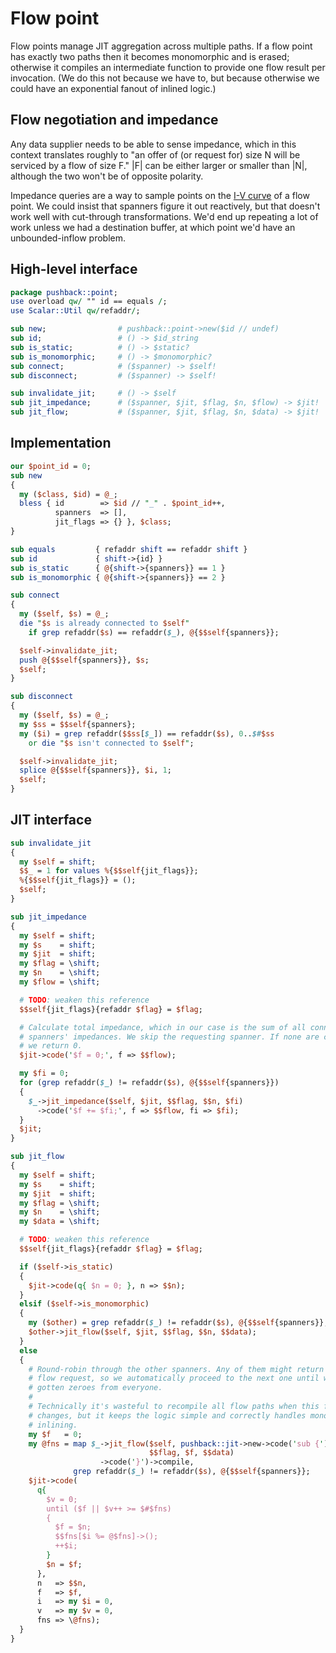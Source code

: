 # Flow point
Flow points manage JIT aggregation across multiple paths. If a flow point has
exactly two paths then it becomes monomorphic and is erased; otherwise it
compiles an intermediate function to provide one flow result per invocation. (We
do this not because we have to, but because otherwise we could have an
exponential fanout of inlined logic.)


## Flow negotiation and impedance
Any data supplier needs to be able to sense impedance, which in this context
translates roughly to "an offer of (or request for) size N will be serviced by a
flow of size F." |F| can be either larger or smaller than |N|, although the two
won't be of opposite polarity.

Impedance queries are a way to sample points on the [I-V
curve](https://en.wikipedia.org/wiki/Current%E2%80%93voltage_characteristic) of
a flow point. We could insist that spanners figure it out reactively, but that
doesn't work well with cut-through transformations. We'd end up repeating a lot
of work unless we had a destination buffer, at which point we'd have an
unbounded-inflow problem.


## High-level interface
```perl
package pushback::point;
use overload qw/ "" id == equals /;
use Scalar::Util qw/refaddr/;

sub new;                # pushback::point->new($id // undef)
sub id;                 # () -> $id_string
sub is_static;          # () -> $static?
sub is_monomorphic;     # () -> $monomorphic?
sub connect;            # ($spanner) -> $self!
sub disconnect;         # ($spanner) -> $self!

sub invalidate_jit;     # () -> $self
sub jit_impedance;      # ($spanner, $jit, $flag, $n, $flow) -> $jit!
sub jit_flow;           # ($spanner, $jit, $flag, $n, $data) -> $jit!
```


## Implementation
```perl
our $point_id = 0;
sub new
{
  my ($class, $id) = @_;
  bless { id        => $id // "_" . $point_id++,
          spanners  => [],
          jit_flags => {} }, $class;
}

sub equals         { refaddr shift == refaddr shift }
sub id             { shift->{id} }
sub is_static      { @{shift->{spanners}} == 1 }
sub is_monomorphic { @{shift->{spanners}} == 2 }

sub connect
{
  my ($self, $s) = @_;
  die "$s is already connected to $self"
    if grep refaddr($s) == refaddr($_), @{$$self{spanners}};

  $self->invalidate_jit;
  push @{$$self{spanners}}, $s;
  $self;
}

sub disconnect
{
  my ($self, $s) = @_;
  my $ss = $$self{spanners};
  my ($i) = grep refaddr($$ss[$_]) == refaddr($s), 0..$#$ss
    or die "$s isn't connected to $self";

  $self->invalidate_jit;
  splice @{$$self{spanners}}, $i, 1;
  $self;
}
```


## JIT interface
```perl
sub invalidate_jit
{
  my $self = shift;
  $$_ = 1 for values %{$$self{jit_flags}};
  %{$$self{jit_flags}} = ();
  $self;
}

sub jit_impedance
{
  my $self = shift;
  my $s    = shift;
  my $jit  = shift;
  my $flag = \shift;
  my $n    = \shift;
  my $flow = \shift;

  # TODO: weaken this reference
  $$self{jit_flags}{refaddr $flag} = $flag;

  # Calculate total impedance, which in our case is the sum of all connected
  # spanners' impedances. We skip the requesting spanner. If none are connected,
  # we return 0.
  $jit->code('$f = 0;', f => $$flow);

  my $fi = 0;
  for (grep refaddr($_) != refaddr($s), @{$$self{spanners}})
  {
    $_->jit_impedance($self, $jit, $$flag, $$n, $fi)
      ->code('$f += $fi;', f => $$flow, fi => $fi);
  }
  $jit;
}

sub jit_flow
{
  my $self = shift;
  my $s    = shift;
  my $jit  = shift;
  my $flag = \shift;
  my $n    = \shift;
  my $data = \shift;

  # TODO: weaken this reference
  $$self{jit_flags}{refaddr $flag} = $flag;

  if ($self->is_static)
  {
    $jit->code(q{ $n = 0; }, n => $$n);
  }
  elsif ($self->is_monomorphic)
  {
    my ($other) = grep refaddr($_) != refaddr($s), @{$$self{spanners}};
    $other->jit_flow($self, $jit, $$flag, $$n, $$data);
  }
  else
  {
    # Round-robin through the other spanners. Any of them might return 0 from a
    # flow request, so we automatically proceed to the next one until we've
    # gotten zeroes from everyone.
    #
    # Technically it's wasteful to recompile all flow paths when this flow point
    # changes, but it keeps the logic simple and correctly handles monomorphic
    # inlining.
    my $f   = 0;
    my @fns = map $_->jit_flow($self, pushback::jit->new->code('sub {'),
                               $$flag, $f, $$data)
                    ->code('}')->compile,
              grep refaddr($_) != refaddr($s), @{$$self{spanners}};
    $jit->code(
      q{
        $v = 0;
        until ($f || $v++ >= $#$fns)
        {
          $f = $n;
          $$fns[$i %= @$fns]->();
          ++$i;
        }
        $n = $f;
      },
      n   => $$n,
      f   => $f,
      i   => my $i = 0,
      v   => my $v = 0,
      fns => \@fns);
  }
}
```
